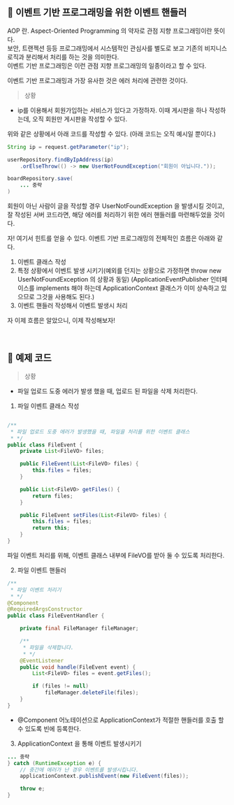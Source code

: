 📌 이벤트 기반 프로그래밍을 위한 이벤트 핸들러
-
AOP 란. Aspect-Oriented Programming 의 약자로 관점 지향 프로그래밍이란 뜻이다.   
보안, 트랜젝션 등등 프로그래밍에서 시스템적인 관심사를 별도로 보고 기존의 비지니스 로직과 분리해서 처리를 하는 것을 의미한다.   
이벤트 기반 프로그래밍은 이런 관점 지향 프로그래밍의 일종이라고 할 수 있다.
 

이벤트 기반 프로그래밍과 가장 유사한 것은 에러 처리에 관련한 것이다. 

> 상황
* ip를 이용해서 회원가입하는 서비스가 있다고 가정하자. 이때 게시판을 하나 작성하는데, 오직 회원만 게시판을 작성할 수 있다.

위와 같은 상황에서 아래 코드를 작성할 수 있다. (아래 코드는 오직 예시일 뿐이다.)

```java
String ip = request.getParameter("ip");

userRepository.findByIpAddress(ip)
    .orElseThrow(() -> new UserNotFoundException("회원이 아닙니다."));

boardRepository.save(
    ... 중략
) 
```

회원이 아닌 사람이 글을 작성할 경우 UserNotFoundException 을 발생시킬 것이고, 
잘 작성된 서버 코드라면, 해당 에러를 처리하기 위한 에러 핸들러를 마련해두었을 것이다.

자! 여기서 힌트를 얻을 수 있다.
이벤트 기반 프로그래밍의 전체적인 흐름은 아래와 같다.
1. 이벤트 클래스 작성
2. 특정 상황에서 이벤트 발생 시키기(예외를 던지는 상황으로 가정하면 throw new UserNotFoundException 의 상황과 동일) (ApplicationEventPublisher 인터페이스를 implements 해야 하는데  ApplicationContext 클래스가 이미 상속하고 있으므로 그것을 사용해도 된다.)
3. 이벤트 핸들러 작성해서 이벤트 발생시 처리

자 이제 흐름은 알았으니, 이제 작성해보자!


<br/>

📌 예제 코드
- 
> 상황
* 파일 업로드 도중 에러가 발생 했을 때, 업로드 된 파일을 삭제 처리한다.

1. 파일 이벤트 클래스 작성
```java

/**
 * 파일 업로드 도중 에러가 발생했을 때, 파일을 처리를 위한 이벤트 클래스
 * */
public class FileEvent {
    private List<FileVO> files;

    public FileEvent(List<FileVO> files) {
        this.files = files;
    }

    public List<FileVO> getFiles() {
        return files;
    }

    public FileEvent setFiles(List<FileVO> files) {
        this.files = files;
        return this;
    }
}
```
파일 이벤트 처리를 위해, 이벤트 클래스 내부에 FileVO를 받아 둘 수 있도록 처리한다. 

2. 파일 이벤트 핸들러
```java
/**
 * 파일 이벤트 처리기
 * */
@Component
@RequiredArgsConstructor
public class FileEventHandler {

    private final FileManager fileManager;

    /**
     * 파일을 삭제합니다.
     * */
    @EventListener
    public void handle(FileEvent event) {
        List<FileVO> files = event.getFiles();

        if (files != null)
            fileManager.deleteFile(files);
    }
}
```
* @Component 어노테이션으로 ApplicationContext가 적절한 핸들러를 호출 할 수 있도록 빈에 등록한다.

3. ApplicationContext 을 통해 이벤트 발생시키기
```java
... 중략
} catch (RuntimeException e) {
    // 중간에 에러가 난 경우 이벤트를 발생시킵니다.
    applicationContext.publishEvent(new FileEvent(files));

    throw e;
}
```


